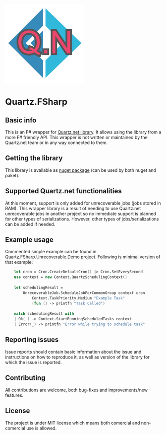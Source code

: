 ![logo](project_metadata/quartz.fsharp.medium.png)

# Quartz.FSharp

## Basic info
This is an F# wrapper for [Quartz.net library](https://www.quartz-scheduler.net/). It allows using the library from a more F# friendly API. This wrapper is not written or maintained by the Quartz.<span></span>net team or in any way connected to them. 

## Getting the library
This library is available as [nuget package](https://www.nuget.org/packages/Quartz.FSharp/) (can be used by both nuget and paket). 

## Supported Quartz.<span></span>net functionalities
At this moment, support is only added for unrecoverable jobs (jobs stored in RAM). This wrapper library is a result of needing to use Quartz.<span></span>net unrecoverable jobs in another project so no immediate support is planned for other types of serializations. However, other types of jobs/serializations can be added if needed.

## Example usage
Commented simple example can be found in Quartz.FSharp.Unrecoverable.Demo project.
Following is minimal version of that example:

```fsharp
    let cron = Cron.CreateDefaultCron() |> Cron.SetEverySecond
    use context = new Context.QuartzSchedulingContext()

    let schedulingResult =
        UnrecoverableJob.ScheduleJobForCommonGroup context cron
            Context.TaskPriority.Medium "Example Task"
            (fun () -> printfn "Task Called")

    match schedulingResult with
    | Ok(_) -> Context.StartRunningScheduledTasks context        
    | Error(_) -> printfn "Error while trying to schedule task"
```

## Reporting issues
Issue reports should contain basic information about the issue and instructions on how to reproduce it, as well as version of the library for which the issue is reported.

## Contributing
All contributions are welcome, both bug-fixes and improvements/new features.

## License
The project is under MIT license which means both comercial and non-comercial use is allowed.